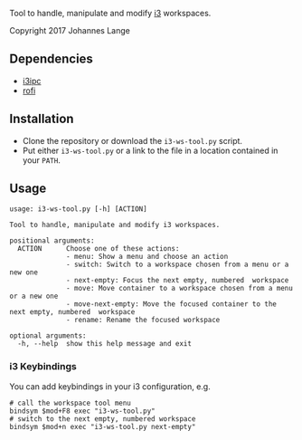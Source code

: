 Tool to handle, manipulate and modify [i3](http://i3wm.org/) workspaces.

Copyright 2017 Johannes Lange


## Dependencies
- [i3ipc](http://i3ipc-python.readthedocs.io/)
- [rofi](https://davedavenport.github.io/rofi/)


## Installation
- Clone the repository or download the `i3-ws-tool.py` script.
- Put either `i3-ws-tool.py` or a link to the file in a location contained in your `PATH`.

## Usage
```
usage: i3-ws-tool.py [-h] [ACTION]

Tool to handle, manipulate and modify i3 workspaces.

positional arguments:
  ACTION      Choose one of these actions:
              - menu: Show a menu and choose an action
              - switch: Switch to a workspace chosen from a menu or a new one
              - next-empty: Focus the next empty, numbered  workspace
              - move: Move container to a workspace chosen from a menu or a new one
              - move-next-empty: Move the focused container to the next empty, numbered  workspace
              - rename: Rename the focused workspace

optional arguments:
  -h, --help  show this help message and exit
```

### i3 Keybindings
You can add keybindings in your i3 configuration, e.g.
```
# call the workspace tool menu
bindsym $mod+F8 exec "i3-ws-tool.py"
# switch to the next empty, numbered workspace
bindsym $mod+n exec "i3-ws-tool.py next-empty"
```
